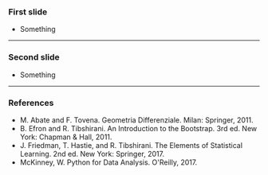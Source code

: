 ### First slide

* Something

---

### Second slide

* Something

---

### References

* M. Abate and F. Tovena. Geometria Differenziale. Milan: Springer, 2011.
* B. Efron and R. Tibshirani. An Introduction to the Bootstrap. 3rd ed. New York: Chapman & Hall, 2011.
* J. Friedman, T. Hastie, and R. Tibshirani. The Elements of Statistical Learning. 2nd ed. New York: Springer, 2017.
* McKinney, W. Python for Data Analysis. O'Reilly, 2017.

